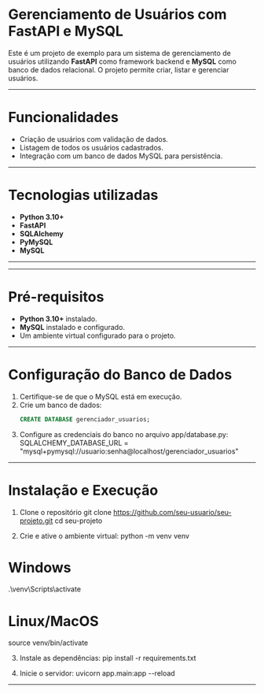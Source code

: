 # Gerenciamento de Usuários com FastAPI e MySQL

Este é um projeto de exemplo para um sistema de gerenciamento de usuários utilizando **FastAPI** como framework backend e **MySQL** como banco de dados relacional. O projeto permite criar, listar e gerenciar usuários.

---

# Funcionalidades

- Criação de usuários com validação de dados.
- Listagem de todos os usuários cadastrados.
- Integração com um banco de dados MySQL para persistência.

---

# Tecnologias utilizadas

- **Python 3.10+**
- **FastAPI**
- **SQLAlchemy**
- **PyMySQL**
- **MySQL**

---


---

# Pré-requisitos

- **Python 3.10+** instalado.
- **MySQL** instalado e configurado.
- Um ambiente virtual configurado para o projeto.

---

# Configuração do Banco de Dados

1. Certifique-se de que o MySQL está em execução.
2. Crie um banco de dados:
   ```sql
   CREATE DATABASE gerenciador_usuarios;
3. Configure as credenciais do banco no arquivo app/database.py:
SQLALCHEMY_DATABASE_URL = "mysql+pymysql://usuario:senha@localhost/gerenciador_usuarios"

---

# Instalação e Execução

1. Clone o repositório
git clone https://github.com/seu-usuario/seu-projeto.git
cd seu-projeto

2. Crie e ative o ambiente virtual:
python -m venv venv
# Windows
.\venv\Scripts\activate
# Linux/MacOS
source venv/bin/activate

3. Instale as dependências:
pip install -r requirements.txt

4. Inicie o servidor:
uvicorn app.main:app --reload

---